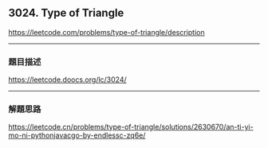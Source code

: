 ## 3024. Type of Triangle

https://leetcode.com/problems/type-of-triangle/description

****

### 題目描述

https://leetcode.doocs.org/lc/3024/

****

### 解題思路

https://leetcode.cn/problems/type-of-triangle/solutions/2630670/an-ti-yi-mo-ni-pythonjavacgo-by-endlessc-zq6e/